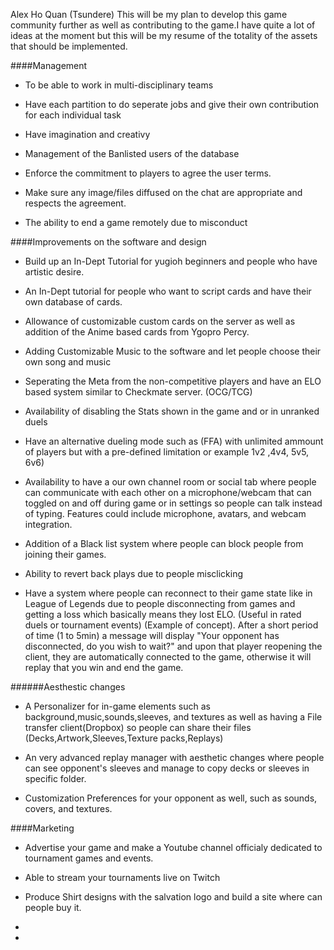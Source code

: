 Alex Ho Quan (Tsundere)
This will be my plan to develop this game community further as well as contributing to the game.I have quite a lot of ideas at the moment but this will be my resume of the totality of the assets that should be implemented.

####Management

- To be able to work in multi-disciplinary teams

- Have each partition to do seperate jobs and give their own contribution for each individual task

- Have imagination and creativy

- Management of the Banlisted users of the database

- Enforce the commitment to players to agree the user terms.

- Make sure any image/files diffused on the chat are appropriate and respects the agreement.
- The ability to end a game remotely due to misconduct

####Improvements on the software and design

- Build up an In-Dept Tutorial for yugioh beginners and people who have artistic desire.

- An In-Dept tutorial for people who want to script cards and have their own database of cards.

- Allowance of customizable custom cards on the server as well as addition of the Anime based cards from Ygopro Percy.

- Adding Customizable Music to the software and let people choose their own song and music

- Seperating the Meta from the non-competitive players and have an ELO based system similar to Checkmate server. (OCG/TCG)

-  Availability of disabling the Stats shown in the game and or in unranked duels 

- Have an alternative dueling mode such as (FFA) with unlimited ammount of players but with a pre-defined limitation or example 1v2 ,4v4, 5v5, 6v6)

-  Availability to have a our own channel room or social tab where people can communicate with each other on a microphone/webcam that can toggled on and off during game or in settings so people can talk instead of typing. Features could include microphone, avatars, and webcam integration.

- Addition of a Black list system where people can block people from joining their games.

- Ability to revert back plays due to people misclicking

- Have a system where people can reconnect to their game state like in League of Legends due to people disconnecting from games 
and getting a loss which basically means they lost ELO.
(Useful in rated duels or tournament events) (Example of concept). After a short period of time (1 to 5min) a message will display "Your opponent has disconnected, do you wish to wait?"
and upon that player reopening the client, they are automatically connected to the game, otherwise it will replay that you win and end the game.

######Aesthestic changes

- A Personalizer for in-game elements such as background,music,sounds,sleeves, and textures as well as having a File transfer client(Dropbox) so people can share their files
(Decks,Artwork,Sleeves,Texture packs,Replays)

- An very advanced replay manager with aesthetic changes where people can see opponent's sleeves and manage to copy decks or sleeves in specific folder.

- Customization Preferences for your opponent as well, such as sounds, covers, and textures.

####Marketing

- Advertise your game and make a Youtube channel officialy dedicated to tournament games and events.

- Able to stream your tournaments live on Twitch

- Produce Shirt designs with the salvation logo and build a site where can people buy it.









-



-



